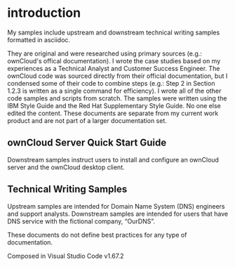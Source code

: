 # introduction
My samples include upstream and downstream technical writing samples formatted in asciidoc.

They are original and were researched using primary sources (e.g.: ownCloud's offical documentation). I wrote the case studies based on my experiences as a Technical Analyst and Customer Success Engineer. The ownCloud code was sourced directly from their official documentation, but I condensed some of their code to combine steps (e.g.: Step 2 in Section 1.2.3 is written as a single command for efficiency). I wrote all of the other code samples and scripts from scratch. The samples were written using the IBM Style Guide and the Red Hat Supplementary Style Guide. No one else edited the content. These documents are separate from my current work product and are not part of a larger documentation set.

## ownCloud Server Quick Start Guide
Downstream samples instruct users to install and configure an ownCloud server and the ownCloud desktop client.

## Technical Writing Samples
Upstream samples are intended for Domain Name System (DNS) engineers and support analysts. Downstream samples are intended for users that have DNS service with the fictional company, “OurDNS”.

These documents do not define best practices for any type of documentation.

Composed in Visual Studio Code v1.67.2
